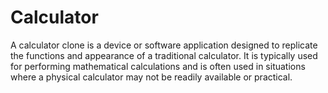 # Calculator
A calculator clone is a device or software application designed to replicate the functions and appearance of a traditional calculator. It is typically used for performing mathematical calculations and is often used in situations where a physical calculator may not be readily available or practical.
